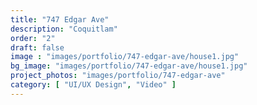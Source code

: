 ```yaml
---
title: "747 Edgar Ave"
description: "Coquitlam"
order: "2"
draft: false
image : "images/portfolio/747-edgar-ave/house1.jpg"
bg_image: "images/portfolio/747-edgar-ave/house1.jpg"
project_photos: "images/portfolio/747-edgar-ave"
category: [ "UI/UX Design", "Video" ]
---
```

